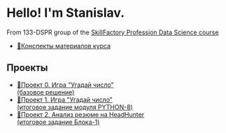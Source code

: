 # Hello! I'm Stanislav.

From 133-DSPR group of the [SkillFactory Profession Data Science course](https://lms.skillfactory.ru/courses/course-v1:SkillFactory+DSPR-2.0+14JULY2021/course/)


* [📁Конспекты материалов курса](/synopsis)


## Проекты
* [📁Проект 0. Игра "Угадай число"<br>(базовое решение)](/project_0)
* [📁Проект 1. Игра "Угадай число"<br>(итоговое задание модуля PYTHON-8)](/project_1)
* [📁Проект 2. Анализ резюме на HeadHunter<br>(итоговое задание Блока-1)](/project_2_hh)








